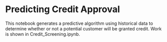 # Predicting Credit Approval

This notebook generates a predictive algorithm using historical data to determine whether or not a potential customer will be granted credit. Work is shown in Credit_Screening.ipynb.
